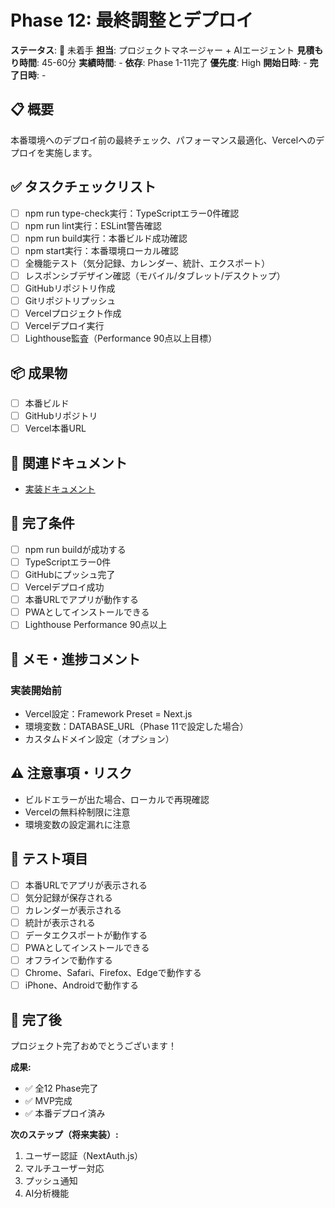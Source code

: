 # Phase 12: 最終調整とデプロイ

**ステータス**: 🔴 未着手
**担当**: プロジェクトマネージャー + AIエージェント
**見積もり時間**: 45-60分
**実績時間**: -
**依存**: Phase 1-11完了
**優先度**: High
**開始日時**: -
**完了日時**: -

## 📋 概要

本番環境へのデプロイ前の最終チェック、パフォーマンス最適化、Vercelへのデプロイを実施します。

## ✅ タスクチェックリスト

- [ ] npm run type-check実行：TypeScriptエラー0件確認
- [ ] npm run lint実行：ESLint警告確認
- [ ] npm run build実行：本番ビルド成功確認
- [ ] npm start実行：本番環境ローカル確認
- [ ] 全機能テスト（気分記録、カレンダー、統計、エクスポート）
- [ ] レスポンシブデザイン確認（モバイル/タブレット/デスクトップ）
- [ ] GitHubリポジトリ作成
- [ ] Gitリポジトリプッシュ
- [ ] Vercelプロジェクト作成
- [ ] Vercelデプロイ実行
- [ ] Lighthouse監査（Performance 90点以上目標）

## 📦 成果物

- [ ] 本番ビルド
- [ ] GitHubリポジトリ
- [ ] Vercel本番URL

## 🔗 関連ドキュメント

- [実装ドキュメント](../../implementation/20251023_12-deployment.md)

## 🎯 完了条件

- [ ] npm run buildが成功する
- [ ] TypeScriptエラー0件
- [ ] GitHubにプッシュ完了
- [ ] Vercelデプロイ成功
- [ ] 本番URLでアプリが動作する
- [ ] PWAとしてインストールできる
- [ ] Lighthouse Performance 90点以上

## 📝 メモ・進捗コメント

### 実装開始前
- Vercel設定：Framework Preset = Next.js
- 環境変数：DATABASE_URL（Phase 11で設定した場合）
- カスタムドメイン設定（オプション）

## ⚠️ 注意事項・リスク

- ビルドエラーが出た場合、ローカルで再現確認
- Vercelの無料枠制限に注意
- 環境変数の設定漏れに注意

## 🧪 テスト項目

- [ ] 本番URLでアプリが表示される
- [ ] 気分記録が保存される
- [ ] カレンダーが表示される
- [ ] 統計が表示される
- [ ] データエクスポートが動作する
- [ ] PWAとしてインストールできる
- [ ] オフラインで動作する
- [ ] Chrome、Safari、Firefox、Edgeで動作する
- [ ] iPhone、Androidで動作する

## 🎉 完了後

プロジェクト完了おめでとうございます！

**成果:**
- ✅ 全12 Phase完了
- ✅ MVP完成
- ✅ 本番デプロイ済み

**次のステップ（将来実装）:**
1. ユーザー認証（NextAuth.js）
2. マルチユーザー対応
3. プッシュ通知
4. AI分析機能
